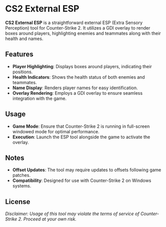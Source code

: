 # CS2 External ESP

**CS2 External ESP** is a straightforward external ESP (Extra Sensory Perception) tool for Counter-Strike 2. It utilizes a GDI overlay to render boxes around players, highlighting enemies and teammates along with their health and names.

## Features

- **Player Highlighting**: Displays boxes around players, indicating their positions.
- **Health Indicators**: Shows the health status of both enemies and teammates.
- **Name Display**: Renders player names for easy identification.
- **Overlay Rendering**: Employs a GDI overlay to ensure seamless integration with the game.

## Usage

- **Game Mode**: Ensure that Counter-Strike 2 is running in full-screen windowed mode for optimal performance.
- **Execution**: Launch the ESP tool alongside the game to activate the overlay.

## Notes

- **Offset Updates**: The tool may require updates to offsets following game patches.
- **Compatibility**: Designed for use with Counter-Strike 2 on Windows systems.

## License


*Disclaimer: Usage of this tool may violate the terms of service of Counter-Strike 2. Proceed at your own risk.*
